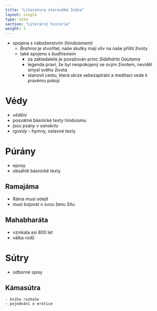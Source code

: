 ```yaml
---
title: "Literatura starověké Indie"
layout: single
type: note
section: "Literární historie"
weight: 3
---
```

- spojena s náboženstvím (_hinduismem_)
    - _Brahma_ je stvořitel, naše skutky mají vliv na naše příští životy
    - také spojeno s _budhismem_
        - za zakladatele je považován princ _Siddhárta Gautama_
        - legenda praví, že byl nespokojený se svým životem, neviděl smysl svého života
        - stanovil cestu, která skrze sebezapírání a meditaci vede k pravému pokoji
# Védy
- _vědění_
- posvátné básnické texty hinduismu
- jsou psány v _sanskrtu_ 
- _rgvédy_ - hymny, oslavné texty
# Púrány
- eposy
- obsáhlé básnické texty
## Ramajáma
- Ráma musí odejít
- musí bojovat o svou ženu Sítu
## Mahabharáta
- vznikala asi 800 let
- válka rodů
# Sútry
- odborné spisy
## Kámasútra
    - kniha rozkoše
    - pojednání o erotice